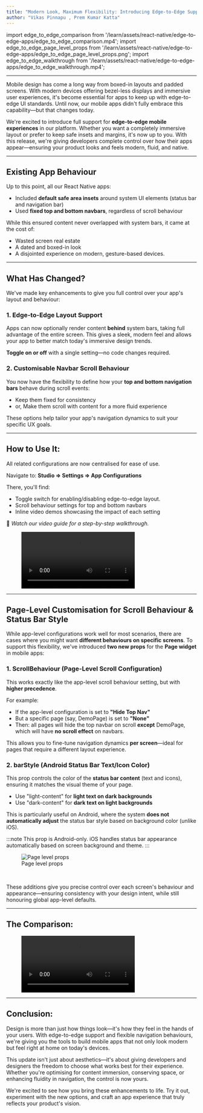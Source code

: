 ```yaml
---
title: "Modern Look, Maximum Flexibility: Introducing Edge-to-Edge Support for Mobile Apps"
author: "Vikas Pinnapu , Prem Kumar Katta"
---
```


import edge_to_edge_comparison from '/learn/assets/react-native/edge-to-edge-apps/edge_to_edge_comparison.mp4';
import edge_to_edge_page_level_props from '/learn/assets/react-native/edge-to-edge-apps/edge_to_edge_page_level_props.png';
import edge_to_edge_walkthrough from '/learn/assets/react-native/edge-to-edge-apps/edge_to_edge_walkthrough.mp4';

---

Mobile design has come a long way from boxed-in layouts and padded screens. With modern devices offering bezel-less displays and immersive user experiences, it's become essential for apps to keep up with edge-to-edge UI standards. Until now, our mobile apps didn't fully embrace this capability—but that changes today.

We're excited to introduce full support for **edge-to-edge mobile experiences** in our platform. Whether you want a completely immersive layout or prefer to keep safe insets and margins, it's now up to you. With this release, we're giving developers complete control over how their apps appear—ensuring your product looks and feels modern, fluid, and native.

<!-- truncate -->

---

## Existing App Behaviour

Up to this point, all our React Native apps:
* Included **default safe area insets** around system UI elements (status bar and navigation bar)
* Used **fixed top and bottom navbars**, regardless of scroll behaviour

While this ensured content never overlapped with system bars, it came at the cost of:
* Wasted screen real estate
* A dated and boxed-in look
* A disjointed experience on modern, gesture-based devices.

---

## What Has Changed?

We've made key enhancements to give you full control over your app's layout and behaviour:

### 1. Edge-to-Edge Layout Support

Apps can now optionally render content **behind** system bars, taking full advantage of the entire screen. This gives a sleek, modern feel and allows your app to better match today's immersive design trends.

**Toggle on or off** with a single setting—no code changes required.

### 2. Customisable Navbar Scroll Behaviour

You now have the flexibility to define how your **top and bottom navigation bars** behave during scroll events:
* Keep them fixed for consistency
* or, Make them scroll with content for a more fluid experience

These options help tailor your app's navigation dynamics to suit your specific UX goals.

---

## How to Use It:

All related configurations are now centralised for ease of use.

Navigate to:
**Studio ⇒ Settings ⇒ App Configurations**

There, you'll find:
* Toggle switch for enabling/disabling edge-to-edge layout.
* Scroll behaviour settings for top and bottom navbars
* Inline video demos showcasing the impact of each setting

🎥 *Watch our video guide for a step-by-step walkthrough.*

<div style={{ display: 'flex', justifyContent: 'center' }}>
  <figure style={{ textAlign: 'center', margin:0 }}>
    <video src={edge_to_edge_walkthrough} style={{ width: '100%'}} controls />
    <figcaption>Step-by-step walkthrough</figcaption>
  </figure>
</div>

---

## Page-Level Customisation for Scroll Behaviour & Status Bar Style

While app-level configurations work well for most scenarios, there are cases where you might want **different behaviours on specific screens**. To support this flexibility, we've introduced **two new props** for the **Page widget** in mobile apps:

### 1. ScrollBehaviour (Page-Level Scroll Configuration)

This works exactly like the app-level scroll behaviour setting, but with **higher precedence**.

For example:
* If the app-level configuration is set to **"Hide Top Nav"**
* But a specific page (say, DemoPage) is set to **"None"**
* Then: all pages will hide the top navbar on scroll **except** DemoPage, which will have **no scroll effect** on navbars.

This allows you to fine-tune navigation dynamics **per screen**—ideal for pages that require a different layout experience.

### 2. barStyle (Android Status Bar Text/Icon Color)

This prop controls the color of the **status bar content** (text and icons), ensuring it matches the visual theme of your page.

* Use "light-content" for **light text on dark backgrounds**
* Use "dark-content" for **dark text on light backgrounds**

This is particularly useful on Android, where the system **does not automatically adjust** the status bar style based on background color (unlike iOS).

:::note
This prop is Android-only. iOS handles status bar appearance automatically based on screen background and theme.
:::

<div style={{ display: 'flex', justifyContent: 'center' }}>
  <figure style={{ textAlign: 'center', margin:0 }}>
    <img src={edge_to_edge_page_level_props} style={{ width: 400}} alt="Page level props" />
    <figcaption>Page level props</figcaption>
  </figure>
</div>

<br/>

These additions give you precise control over each screen's behaviour and appearance—ensuring consistency with your design intent, while still honouring global app-level defaults.

---

## The Comparison:

<div style={{ display: 'flex', justifyContent: 'center' }}>
  <figure style={{ textAlign: 'center', margin:0 }}>
    <video src={edge_to_edge_comparison} style={{ width: '100%'}} controls />
    <figcaption>Comparison: Existing vs New Apps</figcaption>
  </figure>
</div>

---

## Conclusion:

Design is more than just how things look—it's how they feel in the hands of your users. With edge-to-edge support and flexible navigation behaviours, we're giving you the tools to build mobile apps that not only look modern but feel right at home on today's devices.

This update isn't just about aesthetics—it's about giving developers and designers the freedom to choose what works best for their experience. Whether you're optimising for content immersion, conserving space, or enhancing fluidity in navigation, the control is now yours.

We're excited to see how you bring these enhancements to life. Try it out, experiment with the new options, and craft an app experience that truly reflects your product's vision.
